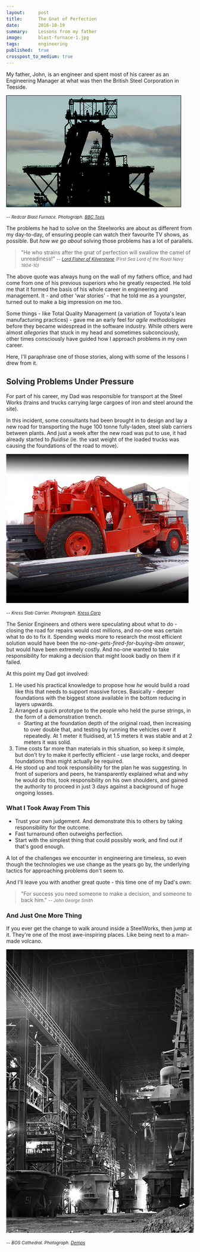```yaml
---
layout:     post
title:      The Gnat of Perfection
date:       2016-10-19
summary:    Lessons from my father
image:      blast-furnace-1.jpg
tags:       engineering
published:  true
crosspost_to_medium: true
---
```


My father, John, is an engineer and spent most of his career as an Engineering Manager at what was then the British Steel Corporation in Teeside. 

![Redcar Blast Furnace](/assets/blast-furnace-1.jpg)

<small> -- <cite>Redcar Blast Furnace. Photograph. [BBC Tees](http://www.bbc.co.uk/tees/content/image_galleries/corus_steelworks_gallery.shtml)</cite></small>

The problems he had to solve on the Steelworks are about as different from my day-to-day, of ensuring people can watch their favourite TV shows, as possible. But _how we go about_ solving those problems has a lot of parallels.


> "He who strains after the gnat of perfection will swallow the camel of unreadiness!" 
<small> -- <cite>[Lord Fisher of Kilverstone](https://en.wikipedia.org/wiki/John_Fisher,_1st_Baron_Fisher) (First Sea Lord of the Royal Navy 1904-10)</cite></small>


The above quote was always hung on the wall of my fathers office, and had come from one of his previous superiors who he greatly respected. He told me that it formed the basis of his whole career in engineering and management. It - and other 'war stories' - that he told me as a youngster, turned out to make a big impression on me too.

Some things - like Total Quality Management (a variation of Toyota's lean manufacturing practices) - gave me an early feel for _agile methodologies_ before they became widespread in the software industry. While others were almost _allegories_ that stuck in my head and sometimes subconciously, other times consciously have guided how I approach problems in my own career.

Here, I'll paraphrase one of those stories, along with some of the lessons I drew from it.


## Solving Problems Under Pressure

For part of his career, my Dad was responsible for transport at the Steel Works (trains and trucks carrying large cargoes of iron and steel around the site). 

In this incident, some consultants had been brought in to design and lay a new road for transporting the huge 100 tonne fully-laden, steel slab carriers between plants. And just a week after the new road was put to use, it had already started to _fluidise_ (ie. the vast weight of the loaded trucks was causing the foundations of the road to move).

![A Slab Carrier](/assets/slab-carrier.jpg)

<small> -- <cite>Kress Slab Carrier. Photograph. [Kress Corp](http://www.kresscarrier.com/CarriersSlab.html)</cite></small>

The Senior Engineers and others were speculating about what to do - closing the road for repairs would cost millions, and no-one was certain what to do to fix it. Spending weeks more to research the most efficient solution would have been the _no-one-gets-fired-for-buying-ibm answer_, but would have been extremely costly. And no-one wanted to take responsibility for making a decision that might loook badly on them if it failed.

At this point my Dad got involved:

1. He used his practical knowledge to propose how _he_ would build a road like this that needs to support massive forces. Basically - deeper foundations with the biggest stone available in the bottom reducing in layers upwards.
2. Arranged a quick prototype to the people who held the purse strings, in the form of a demonstration trench.
    - Starting at the foundation depth of the original road, then increasing to over double that, and testing by running the vehicles over it repeatedly. At 1 meter it fluidised, at 1.5 meters it was stable and at 2 meters it was solid.
3. Time costs far more than materials in this situation, so keep it simple, but don't try to make it perfectly efficient - use large rocks, and deeper foundations than might actually be required.
4. He stood up and took responsibility for the plan he was suggesting. In front of superiors and peers, he transparently explained what and why he would do this, took responsibility on his own shoulders, and gained the authority to proceed in just 3 days against a background of huge ongoing losses.



### What I Took Away From This

* Trust your own judgement. And demonstrate this to others by taking responsibility for the outcome.
* Fast turnaround often outweighs perfection.
* Start with the simplest thing that could possibly work, and find out if that's good enough.


A lot of the challenges we encounter in engineering are timeless, so even though the technologies we use change as the years go by, the underlying tactics for approaching problems don't seem to.



And I'll leave you with another great quote - this time one of my Dad's own:

> "For success you need someone to make a decision, and someone to back him."
<small> -- <cite>John George Smith</cite></small>


### And Just One More Thing

If you ever get the change to walk around inside a SteelWorks, then jump at it. They're one of the most awe-inspiring places. Like being next to a man-made volcano.

![BOS Cathedral](/assets/bos-cathedral.jpg)

<small> -- <cite>BOS Cathedral. Photograph. [Demps](http://s30.photobucket.com/user/-Demps-/library/TCP?sort=3&page=1)</cite></small>
